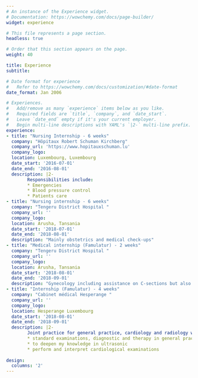 ```yaml
---
# An instance of the Experience widget.
# Documentation: https://wowchemy.com/docs/page-builder/
widget: experience

# This file represents a page section.
headless: true

# Order that this section appears on the page.
weight: 40

title: Experience
subtitle:

# Date format for experience
#   Refer to https://wowchemy.com/docs/customization/#date-format
date_format: Jan 2006

# Experiences.
#   Add/remove as many `experience` items below as you like.
#   Required fields are `title`, `company`, and `date_start`.
#   Leave `date_end` empty if it's your current employer.
#   Begin multi-line descriptions with YAML's `|2-` multi-line prefix.
experience:
- title: "Nursing Internship - 6 weeks"
  company: "Hôpitaux Robert Schuman Kirchberg"
  company_url: 'https://www.hopitauxschuman.lu'
  company_logo: 
  location: Luxembourg, Luxembourg
  date_start: '2016-07-01'
  date_end: '2016-08-01'
  description: |2-
        Responsibilities include:
        * Emergencies 
        * Blood pressure control
        * Patients care  
- title: "Nursing internship - 6 weeks"
  company: "Tengeru District Hospital "
  company_url: ''
  company_logo: 
  location: Arusha, Tansania
  date_start: '2018-07-01'
  date_end: '2018-08-01'
  description: "Mainly obstetrics and medical check-ups" 
- title: "Medical internship (Famulatur) - 2 weeks"
  company: "Tengeru District Hospital "
  company_url: ''
  company_logo: 
  location: Arusha, Tansania
  date_start: '2018-08-01'
  date_end: '2018-09-01'
  description: "Gynecology including assistance on C-sections but also other surgery like amputations"
- title: "Internship (Famulatur) - 4 weeks"
  company: "Cabinet médical Hesperange "
  company_url: ''
  company_logo: 
  location: Hesperange Luxembourg
  date_start: '2018-08-01'
  date_end: '2018-09-01'
  description: |2-
        Joint practice for general practice, cardiology and radiology where I learned:
        * standard examinations, diagnostic and therapy in general practice
        * to deepen my knowledge in ultrasonic
        * perform and interpret cardiological examinations 
  
design:
  columns: '2'
---
```

